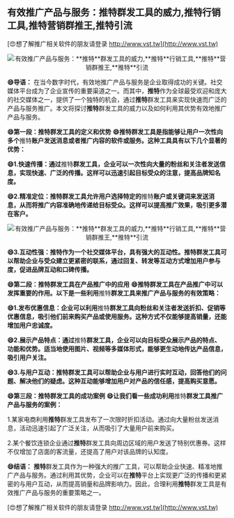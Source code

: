 ## **有效推广产品与服务：**推特**群发工具的威力,**推特**行销工具,**推特**营销群推王,**推特**引流**

[😍想了解推广相关软件的朋友请登录 http://www.vst.tw](http://www.vst.tw)

 <center><img src="https://vst.tw/MP4/tuiguang/png/1.png" alt="有效推广产品与服务：**推特**群发工具的威力,**推特**行销工具,**推特**营销群推王,**推特**引流"></center>

**😄导语：**
在当今数字时代，有效地推广产品与服务是企业取得成功的关键。社交媒体平台成为了企业宣传的重要渠道之一。而其中，**推特**作为全球最受欢迎和庞大的社交媒体之一，提供了一个独特的机会，通过**推特**群发工具来实现快速而广泛的产品与服务推广。本文将探讨**推特**群发工具的威力以及如何利用其优势有效地推广产品与服务。

**😄第一段：**推特**群发工具的定义和优势**
**😄**推特**群发工具是指能够让用户一次性向多个**推特**账户发送消息或者推广内容的软件或服务。这种工具具有以下几个显著的优势：**

**😄1.快速传播：通过**推特**群发工具，企业可以一次性向大量的粉丝和关注者发送信息，实现快速、广泛的传播。这样可以迅速引起目标受众的注意，提高品牌知名度。**

**😄2.精准定位：**推特**群发工具允许用户选择特定的**推特**账户或关键词来发送消息，从而将推广内容准确地传递给目标受众。这样可以提高推广效果，吸引更多潜在客户。**

 <center><img src="https://vst.tw/MP4/tuiguang/png/2.png" alt="有效推广产品与服务：**推特**群发工具的威力,**推特**行销工具,**推特**营销群推王,**推特**引流"></center>

**😄3.互动性强：**推特**作为一个社交媒体平台，具有强大的互动性。**推特**群发工具可以帮助企业与受众建立更紧密的联系，通过回复、转发等互动方式增加用户参与度，促进品牌互动和口碑传播。**

**😄第二段：**推特**群发工具在产品推广中的应用**
**😄**推特**群发工具在产品推广中可以发挥重要的作用。以下是一些利用**推特**群发工具来推广产品与服务的有效策略：**

**😄1.发布优惠信息：企业可以利用**推特**群发工具向粉丝和关注者发送折扣、促销等优惠信息，吸引他们前来购买产品或使用服务。这种方式不仅能够提高销量，还能增加用户忠诚度。**

**😄2.展示产品特点：通过**推特**群发工具，企业可以向目标受众展示产品的特点、功能和优势。适当地使用图片、视频等多媒体形式，能够更生动地传达产品信息，吸引用户关注。**

**😄3.与用户互动：**推特**群发工具可以帮助企业与用户进行实时互动，回答他们的问题、解决他们的疑虑。这种互动能够增加用户对产品的信任感，提高购买意愿。**

**😄第三段：**推特**群发工具的成功案例**
**😄让我们看一些成功利用**推特**群发工具推广产品与服务的案例：**

1.某家电商利用**推特**群发工具发布了一次限时折扣活动。通过向大量粉丝发送消息，活动迅速引起了广泛关注，从而吸引了大量用户前来购买。

2.某个餐饮连锁企业通过**推特**群发工具向周边区域的用户发送了特别优惠券。这样不仅增加了店面的客流量，还提高了用户对该品牌的认知度。

**😄结语：**
**推特**群发工具作为一种强大的推广工具，可以帮助企业快速、精准地推广产品与服务。通过利用其优势，企业可以在**推特**平台上实现更广泛的传播和更紧密的与用户互动，从而提高销量和品牌影响力。因此，合理利用**推特**群发工具是有效推广产品与服务的重要策略之一。

[😍想了解推广相关软件的朋友请登录 http://www.vst.tw](http://www.vst.tw)



